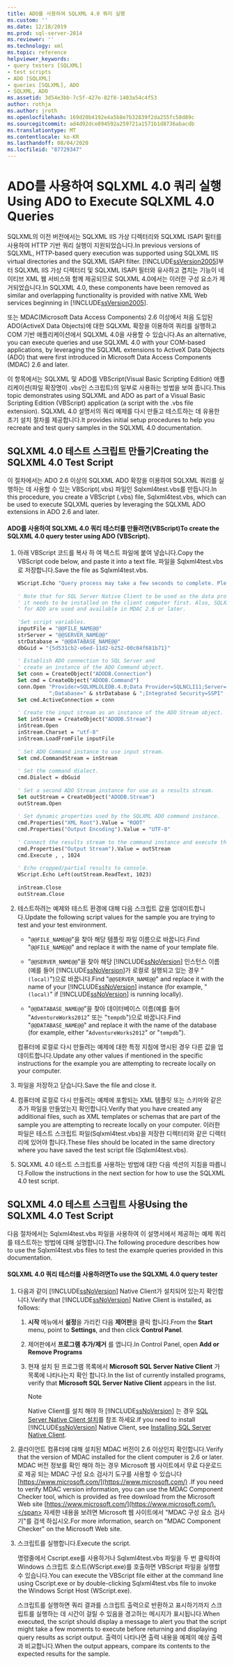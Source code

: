 ```yaml
---
title: ADO를 사용하여 SQLXML 4.0 쿼리 실행
ms.custom: ''
ms.date: 12/18/2019
ms.prod: sql-server-2014
ms.reviewer: ''
ms.technology: xml
ms.topic: reference
helpviewer_keywords:
- query testers [SQLXML]
- test scripts
- ADO [SQLXML]
- queries [SQLXML], ADO
- SQLXML, ADO
ms.assetid: 3d54e3bb-7c5f-427e-82f8-1403a54c4f53
author: rothja
ms.author: jroth
ms.openlocfilehash: 169d20b4192e4a5b8e7b32839f2da255fc58d89c
ms.sourcegitcommit: ad4d92dce894592a259721a1571b1d8736abacdb
ms.translationtype: MT
ms.contentlocale: ko-KR
ms.lasthandoff: 08/04/2020
ms.locfileid: "87729347"
---
```

# <a name="using-ado-to-execute-sqlxml-40-queries"></a><span data-ttu-id="7aea1-102">ADO를 사용하여 SQLXML 4.0 쿼리 실행</span><span class="sxs-lookup"><span data-stu-id="7aea1-102">Using ADO to Execute SQLXML 4.0 Queries</span></span>
  <span data-ttu-id="7aea1-103">SQLXML의 이전 버전에서는 SQLXML IIS 가상 디렉터리와 SQLXML ISAPI 필터를 사용하여 HTTP 기반 쿼리 실행이 지원되었습니다.</span><span class="sxs-lookup"><span data-stu-id="7aea1-103">In previous versions of SQLXML, HTTP-based query execution was supported using SQLXML IIS virtual directories and the SQLXML ISAPI filter.</span></span> <span data-ttu-id="7aea1-104">[!INCLUDE[ssVersion2005](../../includes/ssversion2005-md.md)]부터 SQLXML IIS 가상 디렉터리 및 SQLXML ISAPI 필터와 유사하고 겹치는 기능이 네이티브 XML 웹 서비스와 함께 제공되므로 SQLXML 4.0에서는 이러한 구성 요소가 제거되었습니다.</span><span class="sxs-lookup"><span data-stu-id="7aea1-104">In SQLXML 4.0, these components have been removed as similar and overlapping functionality is provided with native XML Web services beginning in [!INCLUDE[ssVersion2005](../../includes/ssversion2005-md.md)].</span></span>  
  
 <span data-ttu-id="7aea1-105">또는 MDAC(Microsoft Data Access Components) 2.6 이상에서 처음 도입된 ADO(ActiveX Data Objects)에 대한 SQLXML 확장을 이용하여 쿼리를 실행하고 COM 기반 애플리케이션에서 SQLXML 4.0을 사용할 수 있습니다.</span><span class="sxs-lookup"><span data-stu-id="7aea1-105">As an alternative, you can execute queries and use SQLXML 4.0 with your COM-based applications, by leveraging the SQLXML extensions to ActiveX Data Objects (ADO) that were first introduced in Microsoft Data Access Components (MDAC) 2.6 and later.</span></span>  
  
 <span data-ttu-id="7aea1-106">이 항목에서는 SQLXML 및 ADO를 VBScript(Visual Basic Scripting Edition) 애플리케이션(파일 확장명이 .vbs인 스크립트)의 일부로 사용하는 방법을 보여 줍니다.</span><span class="sxs-lookup"><span data-stu-id="7aea1-106">This topic demonstrates using SQLXML and ADO as part of a Visual Basic Scripting Edition (VBScript) application (a script with the .vbs file extension).</span></span> <span data-ttu-id="7aea1-107">SQLXML 4.0 설명서의 쿼리 예제를 다시 만들고 테스트하는 데 유용한 초기 설치 절차를 제공합니다.</span><span class="sxs-lookup"><span data-stu-id="7aea1-107">It provides initial setup procedures to help you recreate and test query samples in the SQLXML 4.0 documentation.</span></span>  
  
## <a name="creating-the-sqlxml-40-test-script"></a><span data-ttu-id="7aea1-108">SQLXML 4.0 테스트 스크립트 만들기</span><span class="sxs-lookup"><span data-stu-id="7aea1-108">Creating the SQLXML 4.0 Test Script</span></span>  
 <span data-ttu-id="7aea1-109">이 절차에서는 ADO 2.6 이상의 SQLXML ADO 확장을 이용하여 SQLXML 쿼리를 실행하는 데 사용할 수 있는 VBScript(.vbs) 파일인 Sqlxml4test.vbs를 만듭니다.</span><span class="sxs-lookup"><span data-stu-id="7aea1-109">In this procedure, you create a VBScript (.vbs) file, Sqlxml4test.vbs, which can be used to execute SQLXML queries by leveraging the SQLXML ADO extensions in ADO 2.6 and later.</span></span>  
  
#### <a name="to-create-the-sqlxml-40-query-tester-using-ado-vbscript"></a><span data-ttu-id="7aea1-110">ADO를 사용하여 SQLXML 4.0 쿼리 테스터를 만들려면(VBScript)</span><span class="sxs-lookup"><span data-stu-id="7aea1-110">To create the SQLXML 4.0 query tester using ADO (VBScript).</span></span>  
  
1.  <span data-ttu-id="7aea1-111">아래 VBScript 코드를 복사 하 여 텍스트 파일에 붙여 넣습니다.</span><span class="sxs-lookup"><span data-stu-id="7aea1-111">Copy the VBScript code below, and paste it into a text file.</span></span> <span data-ttu-id="7aea1-112">파일을 Sqlxml4test.vbs로 저장합니다.</span><span class="sxs-lookup"><span data-stu-id="7aea1-112">Save the file as Sqlxml4test.vbs.</span></span>  
  
    ```vb
    WScript.Echo "Query process may take a few seconds to complete. Please be patient."  
  
    ' Note that for SQL Server Native Client to be used as the data provider,  
    ' it needs to be installed on the client computer first. Also, SQLXML extensions   
    ' for ADO are used and available in MDAC 2.6 or later.  
  
    'Set script variables.  
    inputFile = "@@FILE_NAME@@"  
    strServer = "@@SERVER_NAME@@"  
    strDatabase = "@@DATABASE_NAME@@"  
    dbGuid = "{5d531cb2-e6ed-11d2-b252-00c04f681b71}"  
  
    ' Establish ADO connection to SQL Server and   
    ' create an instance of the ADO Command object.  
    Set conn = CreateObject("ADODB.Connection")  
    Set cmd = CreateObject("ADODB.Command")  
    conn.Open "Provider=SQLXMLOLEDB.4.0;Data Provider=SQLNCLI11;Server=" & strServer & _  
              ";Database=" & strDatabase & ";Integrated Security=SSPI"  
    Set cmd.ActiveConnection = conn  
  
    ' Create the input stream as an instance of the ADO Stream object.  
    Set inStream = CreateObject("ADODB.Stream")  
    inStream.Open  
    inStream.Charset = "utf-8"  
    inStream.LoadFromFile inputFile  
  
    ' Set ADO Command instance to use input stream.  
    Set cmd.CommandStream = inStream  
  
    ' Set the command dialect.  
    cmd.Dialect = dbGuid  
  
    ' Set a second ADO Stream instance for use as a results stream.   
    Set outStream = CreateObject("ADODB.Stream")  
    outStream.Open  
  
    ' Set dynamic properties used by the SQLXML ADO command instance.   
    cmd.Properties("XML Root").Value = "ROOT"  
    cmd.Properties("Output Encoding").Value = "UTF-8"  
  
    ' Connect the results stream to the command instance and execute the command.  
    cmd.Properties("Output Stream").Value = outStream  
    cmd.Execute , , 1024  
  
    ' Echo cropped/partial results to console.  
    WScript.Echo Left(outStream.ReadText, 1023)  
  
    inStream.Close  
    outStream.Close  
    ```  
  
2.  <span data-ttu-id="7aea1-113">테스트하려는 예제와 테스트 환경에 대해 다음 스크립트 값을 업데이트합니다.</span><span class="sxs-lookup"><span data-stu-id="7aea1-113">Update the following script values for the sample you are trying to test and your test environment.</span></span>  
  
    -   <span data-ttu-id="7aea1-114">"`@@FILE_NAME@@`"을 찾아 해당 템플릿 파일 이름으로 바꿉니다.</span><span class="sxs-lookup"><span data-stu-id="7aea1-114">Find "`@@FILE_NAME@@`" and replace it with the name of your template file.</span></span>  
  
    -   <span data-ttu-id="7aea1-115">"`@@SERVER_NAME@@`"을 찾아 해당 [!INCLUDE[ssNoVersion](../../includes/ssnoversion-md.md)] 인스턴스 이름(예를 들어 [!INCLUDE[ssNoVersion](../../includes/ssnoversion-md.md)]가 로컬로 실행되고 있는 경우 "`(local)`")으로 바꿉니다.</span><span class="sxs-lookup"><span data-stu-id="7aea1-115">Find "`@@SERVER_NAME@@`" and replace it with the name of your [!INCLUDE[ssNoVersion](../../includes/ssnoversion-md.md)] instance (for example, "`(local)`" if [!INCLUDE[ssNoVersion](../../includes/ssnoversion-md.md)] is running locally).</span></span>  
  
    -   <span data-ttu-id="7aea1-116">"`@@DATABASE_NAME@@`"을 찾아 데이터베이스 이름(예를 들어 "`AdventureWorks2012`" 또는 "`tempdb`")으로 바꿉니다.</span><span class="sxs-lookup"><span data-stu-id="7aea1-116">Find "`@@DATABASE_NAME@@`" and replace it with the name of the database (for example, either "`AdventureWorks2012`" or "`tempdb`").</span></span>  
  
     <span data-ttu-id="7aea1-117">컴퓨터에 로컬로 다시 만들려는 예제에 대한 특정 지침에 명시된 경우 다른 값을 업데이트합니다.</span><span class="sxs-lookup"><span data-stu-id="7aea1-117">Update any other values if mentioned in the specific instructions for the example you are attempting to recreate locally on your computer.</span></span>  
  
3.  <span data-ttu-id="7aea1-118">파일을 저장하고 닫습니다.</span><span class="sxs-lookup"><span data-stu-id="7aea1-118">Save the file and close it.</span></span>  
  
4.  <span data-ttu-id="7aea1-119">컴퓨터에 로컬로 다시 만들려는 예제에 포함되는 XML 템플릿 또는 스키마와 같은 추가 파일을 만들었는지 확인합니다.</span><span class="sxs-lookup"><span data-stu-id="7aea1-119">Verify that you have created any additional files, such as XML templates or schemas that are part of the sample you are attempting to recreate locally on your computer.</span></span> <span data-ttu-id="7aea1-120">이러한 파일은 테스트 스크립트 파일(Sqlxml4test.vbs)을 저장한 디렉터리와 같은 디렉터리에 있어야 합니다.</span><span class="sxs-lookup"><span data-stu-id="7aea1-120">These files should be located in the same directory where you have saved the test script file (Sqlxml4test.vbs).</span></span>  
  
5.  <span data-ttu-id="7aea1-121">SQLXML 4.0 테스트 스크립트를 사용하는 방법에 대한 다음 섹션의 지침을 따릅니다.</span><span class="sxs-lookup"><span data-stu-id="7aea1-121">Follow the instructions in the next section for how to use the SQLXML 4.0 test script.</span></span>  
  
## <a name="using-the-sqlxml-40-test-script"></a><span data-ttu-id="7aea1-122">SQLXML 4.0 테스트 스크립트 사용</span><span class="sxs-lookup"><span data-stu-id="7aea1-122">Using the SQLXML 4.0 Test Script</span></span>  
 <span data-ttu-id="7aea1-123">다음 절차에서는 Sqlxml4test.vbs 파일을 사용하여 이 설명서에서 제공하는 예제 쿼리를 테스트하는 방법에 대해 설명합니다.</span><span class="sxs-lookup"><span data-stu-id="7aea1-123">The following procedure describes how to use the Sqlxml4test.vbs files to test the example queries provided in this documentation.</span></span>  
  
#### <a name="to-use-the-sqlxml-40-query-tester"></a><span data-ttu-id="7aea1-124">SQLXML 4.0 쿼리 테스터를 사용하려면</span><span class="sxs-lookup"><span data-stu-id="7aea1-124">To use the SQLXML 4.0 query tester</span></span>  
  
1.  <span data-ttu-id="7aea1-125">다음과 같이 [!INCLUDE[ssNoVersion](../../includes/ssnoversion-md.md)] Native Client가 설치되어 있는지 확인합니다.</span><span class="sxs-lookup"><span data-stu-id="7aea1-125">Verify that [!INCLUDE[ssNoVersion](../../includes/ssnoversion-md.md)] Native Client is installed, as follows:</span></span>  
  
    1.  <span data-ttu-id="7aea1-126">**시작** 메뉴에서 **설정**을 가리킨 다음 **제어판**을 클릭 합니다.</span><span class="sxs-lookup"><span data-stu-id="7aea1-126">From the **Start** menu, point to **Settings**, and then click **Control Panel**.</span></span>  
  
    2.  <span data-ttu-id="7aea1-127">제어판에서 **프로그램 추가/제거** 를 엽니다.</span><span class="sxs-lookup"><span data-stu-id="7aea1-127">In Control Panel, open **Add or Remove Programs**</span></span>  
  
    3.  <span data-ttu-id="7aea1-128">현재 설치 된 프로그램 목록에서 **Microsoft SQL Server Native Client** 가 목록에 나타나는지 확인 합니다.</span><span class="sxs-lookup"><span data-stu-id="7aea1-128">In the list of currently installed programs, verify that **Microsoft SQL Server Native Client** appears in the list.</span></span>  
  
        > [!NOTE]  
        >  <span data-ttu-id="7aea1-129">Native Client를 설치 해야 하 [!INCLUDE[ssNoVersion](../../includes/ssnoversion-md.md)] 는 경우 [SQL Server Native Client 설치](../native-client/applications/installing-sql-server-native-client.md)를 참조 하세요.</span><span class="sxs-lookup"><span data-stu-id="7aea1-129">If you need to install [!INCLUDE[ssNoVersion](../../includes/ssnoversion-md.md)] Native Client, see [Installing SQL Server Native Client](../native-client/applications/installing-sql-server-native-client.md).</span></span>  
  
2.  <span data-ttu-id="7aea1-130">클라이언트 컴퓨터에 대해 설치된 MDAC 버전이 2.6 이상인지 확인합니다.</span><span class="sxs-lookup"><span data-stu-id="7aea1-130">Verify that the version of MDAC installed for the client computer is 2.6 or later.</span></span> <span data-ttu-id="7aea1-131">MDAC 버전 정보를 확인 해야 하는 경우 Microsoft 웹 사이트에서 무료 다운로드로 제공 되는 MDAC 구성 요소 검사기 도구를 사용할 수 있습니다 [https://www.microsoft.com/](https://www.microsoft.com/) .</span><span class="sxs-lookup"><span data-stu-id="7aea1-131">If you need to verify MDAC version information, you can use the MDAC Component Checker tool, which is provided as free download from the Microsoft Web site [https://www.microsoft.com/](https://www.microsoft.com/).</span></span> <span data-ttu-id="7aea1-132">자세한 내용을 보려면 Microsoft 웹 사이트에서 "MDAC 구성 요소 검사기"를 검색 하십시오.</span><span class="sxs-lookup"><span data-stu-id="7aea1-132">For more information, search on "MDAC Component Checker" on the Microsoft Web site.</span></span>  
  
3.  <span data-ttu-id="7aea1-133">스크립트를 실행합니다.</span><span class="sxs-lookup"><span data-stu-id="7aea1-133">Execute the script.</span></span>  
  
     <span data-ttu-id="7aea1-134">명령줄에서 Cscript.exe를 사용하거나 Sqlxml4test.vbs 파일을 두 번 클릭하여 Windows 스크립트 호스트(WScript.exe)를 호출하면 VBScript 파일을 실행할 수 있습니다.</span><span class="sxs-lookup"><span data-stu-id="7aea1-134">You can execute the VBScript file either at the command line using Cscript.exe or by double-clicking Sqlxml4test.vbs file to invoke the Windows Script Host (WScript.exe).</span></span>  
  
     <span data-ttu-id="7aea1-135">스크립트를 실행하면 쿼리 결과를 스크립트 출력으로 반환하고 표시하기까지 스크립트를 실행하는 데 시간이 걸릴 수 있음을 경고하는 메시지가 표시됩니다.</span><span class="sxs-lookup"><span data-stu-id="7aea1-135">When executed, the script should display a message to alert you that the script might take a few moments to execute before returning and displaying query results as script output.</span></span> <span data-ttu-id="7aea1-136">출력이 나타나면 출력 내용을 예제의 예상 출력과 비교합니다.</span><span class="sxs-lookup"><span data-stu-id="7aea1-136">When the output appears, compare its contents to the expected results for the sample.</span></span>  
  
  
